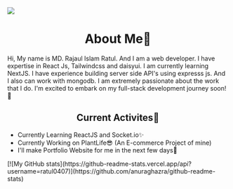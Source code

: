 <img src="https://github.com/user-attachments/assets/b2a8709b-376e-436e-a8b4-e3b552af8036"/>
<div align="center">
  <h1>About Me👀</h1>
  <p align="left">Hi, My name is MD. Rajaul Islam Ratul. And I am a web developer. I have expertise in React Js, Tailwindcss and daisyui. I am currently learning NextJS. I have experience building server side API's using expresss js. And I also can work with mongodb. I am extremely passionate about the work that I do. I'm excited to embark on my full-stack development journey soon!🎉</p>
</div>

<div >
  <h2 align="center">Current Activites🚀</h2>
  <ul align"left">
    <li>Currently Learning ReactJS and Socket.io✨</li>
    <li>Currently Working on PlantLife😎 (An E-commerce Project of mine)</li>
    <li>I'll make Portfolio Website for me in the next few days🎉</li>
  </ul>
</div>
[![My GitHub stats](https://github-readme-stats.vercel.app/api?username=ratul0407)](https://github.com/anuraghazra/github-readme-stats)
